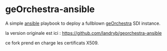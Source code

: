 # geOrchestra-ansible

A simple [ansible](http://docs.ansible.com) playbook to deploy a fullblown [geOrchestra](http://www.georchestra.org/) SDI instance.

la version originale est ici : https://github.com/landryb/georchestra-ansible

ce fork prend en charge les certificats X509.
